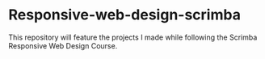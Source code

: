 # Responsive-web-design-scrimba

This repository will feature the projects I made while following the Scrimba Responsive Web Design Course.
